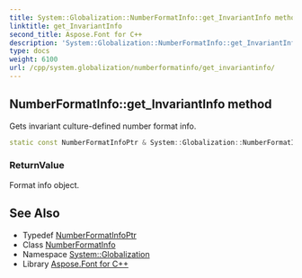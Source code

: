 ```yaml
---
title: System::Globalization::NumberFormatInfo::get_InvariantInfo method
linktitle: get_InvariantInfo
second_title: Aspose.Font for C++
description: 'System::Globalization::NumberFormatInfo::get_InvariantInfo method. Gets invariant culture-defined number format info in C++.'
type: docs
weight: 6100
url: /cpp/system.globalization/numberformatinfo/get_invariantinfo/
---
```

## NumberFormatInfo::get_InvariantInfo method


Gets invariant culture-defined number format info.

```cpp
static const NumberFormatInfoPtr & System::Globalization::NumberFormatInfo::get_InvariantInfo()
```


### ReturnValue

Format info object.

## See Also

* Typedef [NumberFormatInfoPtr](../../numberformatinfoptr/)
* Class [NumberFormatInfo](../)
* Namespace [System::Globalization](../../)
* Library [Aspose.Font for C++](../../../)

